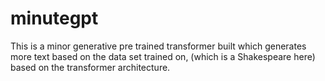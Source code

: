 # minutegpt
This is a minor generative pre trained transformer built which generates more text based on the data set trained on, (which is a Shakespeare here) based on the transformer architecture.
